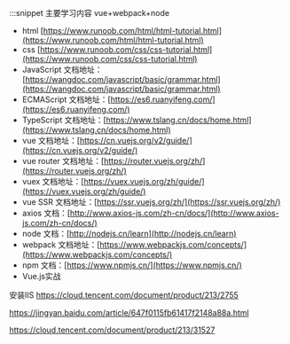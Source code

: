 :::snippet 主要学习内容 vue+webpack+node

- html [https://www.runoob.com/html/html-tutorial.html](https://www.runoob.com/html/html-tutorial.html)
- css [https://www.runoob.com/css/css-tutorial.html](https://www.runoob.com/css/css-tutorial.html)
- JavaScript 文档地址：[https://wangdoc.com/javascript/basic/grammar.html](https://wangdoc.com/javascript/basic/grammar.html)
- ECMAScript 文档地址：[https://es6.ruanyifeng.com/](https://es6.ruanyifeng.com/)
- TypeScript 文档地址：[https://www.tslang.cn/docs/home.html](https://www.tslang.cn/docs/home.html)
- vue 文档地址：[https://cn.vuejs.org/v2/guide/](https://cn.vuejs.org/v2/guide/)
- vue router 文档地址：[https://router.vuejs.org/zh/](https://router.vuejs.org/zh/)
- vuex 文档地址：[https://vuex.vuejs.org/zh/guide/](https://vuex.vuejs.org/zh/guide/)
- vue SSR 文档地址：[https://ssr.vuejs.org/zh/](https://ssr.vuejs.org/zh/)
- axios 文档：[http://www.axios-js.com/zh-cn/docs/](http://www.axios-js.com/zh-cn/docs/)
- node 文档：[http://nodejs.cn/learn](http://nodejs.cn/learn)
- webpack 文档地址：[https://www.webpackjs.com/concepts/](https://www.webpackjs.com/concepts/)
- npm 文档：[https://www.npmjs.cn/](https://www.npmjs.cn/)
- Vue.js实战

安装IIS
https://cloud.tencent.com/document/product/213/2755

https://jingyan.baidu.com/article/647f0115fb61417f2148a88a.html

https://cloud.tencent.com/document/product/213/31527